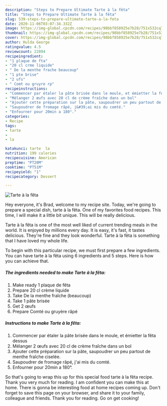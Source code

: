 ```yaml
---
description: "Steps to Prepare Ultimate Tarte à la fêta"
title: "Steps to Prepare Ultimate Tarte à la fêta"
slug: 539-steps-to-prepare-ultimate-tarte-a-la-feta
date: 2020-11-06T03:07:34.332Z
image: https://img-global.cpcdn.com/recipes/98bbf858925e7b28/751x532cq70/tarte-a-la-feta-photo-principale-de-la-recette.jpg
thumbnail: https://img-global.cpcdn.com/recipes/98bbf858925e7b28/751x532cq70/tarte-a-la-feta-photo-principale-de-la-recette.jpg
cover: https://img-global.cpcdn.com/recipes/98bbf858925e7b28/751x532cq70/tarte-a-la-feta-photo-principale-de-la-recette.jpg
author: Hulda George
ratingvalue: 4.5
reviewcount: 22894
recipeingredient:
- "1 plaque de fta"
- "20 cl crme liquide"
- " De la menthe frache beaucoup"
- "1 pte brise"
- "2 ufs"
- " Comt ou gruyre rp"
recipeinstructions:
- "Commencer par étaler la pâte brisée dans le moule, et émietter la fêta dessus"
- "Mélanger 2 œufs avec 20 cl de crème fraîche dans un bol"
- "Ajouter cette préparation sur la pâte, saupoudrer un peu partout de menthe fraîche ciselée."
- "Saupoudrer de fromage râpé, j&#39;ai mis du comté."
- "Enfourner pour 20min a 180°."
categories:
- Recipe
tags:
- tarte
- 
- la

katakunci: tarte  la 
nutrition: 199 calories
recipecuisine: American
preptime: "PT20M"
cooktime: "PT51M"
recipeyield: "1"
recipecategory: Dessert

---
```



![Tarte à la fêta](https://img-global.cpcdn.com/recipes/98bbf858925e7b28/751x532cq70/tarte-a-la-feta-photo-principale-de-la-recette.jpg)

Hey everyone, it's Brad, welcome to my recipe site. Today, we're going to prepare a special dish, tarte à la fêta. One of my favorites food recipes. This time, I will make it a little bit unique. This will be really delicious.



Tarte à la fêta is one of the most well liked of current trending meals in the world. It is enjoyed by millions every day. It is easy, it's fast, it tastes delicious. They're fine and they look wonderful. Tarte à la fêta is something that I have loved my whole life.


To begin with this particular recipe, we must first prepare a few ingredients. You can have tarte à la fêta using 6 ingredients and 5 steps. Here is how you can achieve that.

<!--inarticleads1-->

##### The ingredients needed to make Tarte à la fêta:

1. Make ready 1 plaque de fêta
1. Prepare 20 cl crème liquide
1. Take  De la menthe fraîche (beaucoup)
1. Take 1 pâte brisée
1. Get 2 œufs
1. Prepare  Comté ou gruyère râpé




<!--inarticleads2-->

##### Instructions to make Tarte à la fêta:

1. Commencer par étaler la pâte brisée dans le moule, et émietter la fêta dessus
1. Mélanger 2 œufs avec 20 cl de crème fraîche dans un bol
1. Ajouter cette préparation sur la pâte, saupoudrer un peu partout de menthe fraîche ciselée.
1. Saupoudrer de fromage râpé, j&#39;ai mis du comté.
1. Enfourner pour 20min a 180°.




So that's going to wrap this up for this special food tarte à la fêta recipe. Thank you very much for reading. I am confident you can make this at home. There is gonna be interesting food at home recipes coming up. Don't forget to save this page on your browser, and share it to your family, colleague and friends. Thank you for reading. Go on get cooking!
